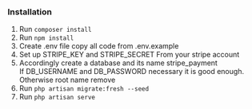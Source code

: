 ### Installation
1. Run `composer install` <br>
2. Run `npm install` <br>
3. Create .env file copy all code from .env.example
4. Set up STRIPE_KEY and STRIPE_SECRET From your stripe account
5. Accordingly create a database and its name stripe_payment <br>
If DB_USERNAME and DB_PASSWORD necessary it is good enough. Otherwise root name remove <br>
6. Run `php artisan migrate:fresh --seed` <br>
7. Run `php artisan serve`
